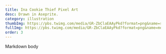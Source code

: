```yaml
---
title: Ina Cookie Thief Pixel Art
desc: Drawn in Aseprite.
category: illustration
thumbImg: https://pbs.twimg.com/media/GR-ZbClaEAAyPkd?format=png&name=small
fullImg: https://pbs.twimg.com/media/GR-ZbClaEAAyPkd?format=png&name=medium
order: 3
---
```

Markdown body